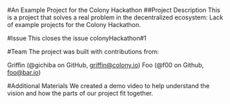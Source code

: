 #An Example Project for the Colony Hackathon
##Project Description
This is a project that solves a real problem in the decentralized ecosystem: Lack of example projects for the Colony Hackathon.

#Issue
This closes the issue colonyHackathon#1

#Team
The project was built with contributions from:

Griffin (@gichiba on GitHub, griffin@colony.io)
Foo (@f00 on Github, foo@bar.io)

#Additional Materials
We created a demo video to help understand the vision and how the parts of our project fit together.
